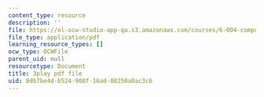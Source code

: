 ```yaml
---
content_type: resource
description: ''
file: https://ol-ocw-studio-app-qa.s3.amazonaws.com/courses/6-004-computation-structures-spring-2017/8db7be4db524908f16ad08250a0ac3c6_RFu2N_6lkmw.pdf
file_type: application/pdf
learning_resource_types: []
ocw_type: OCWFile
parent_uid: null
resourcetype: Document
title: 3play pdf file
uid: 8db7be4d-b524-908f-16ad-08250a0ac3c6
---
```

